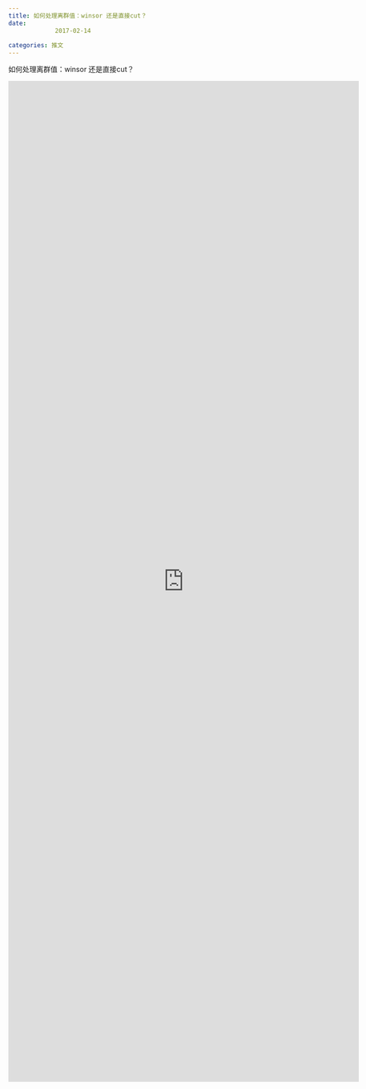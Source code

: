 ```yaml
---
title: 如何处理离群值：winsor 还是直接cut？
date: 
             2017-02-14
            
categories: 推文
---
```

如何处理离群值：winsor 还是直接cut？<!--more-->
<iframe src="http://202.114.234.173:8669/appbbs/Stata_Article/@如何处理离群值：winsor 还是直接cut？.htm" width="700px" height="2000px" scrolling="auto" frameborder=0 ></iframe>